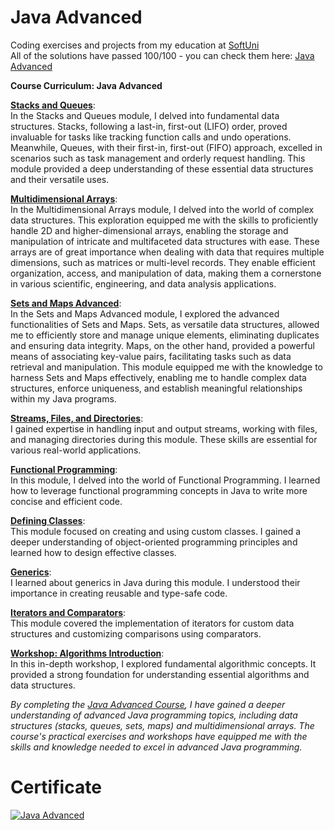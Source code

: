 # Java Advanced
Coding exercises and projects from my education at <a href="https://softuni.bg/">SoftUni</a>
<br>
All of the solutions have passed 100/100 - you can check them here: <a href="https://judge.softuni.org/Contests#!/List/ByCategory/174/Java-Advanced">Java Advanced</a>

<b> Course Curriculum: Java Advanced </b>

**[Stacks and Queues](https://github.com/trayanaboykova/Java-Advanced/tree/master/src/Lesson01_StacksAndQueues)**: <br> 
In the Stacks and Queues module, I delved into fundamental data structures. Stacks, following a last-in, first-out (LIFO) order, proved invaluable for tasks like tracking function calls and undo operations. Meanwhile, Queues, with their first-in, first-out (FIFO) approach, excelled in scenarios such as task management and orderly request handling. This module provided a deep understanding of these essential data structures and their versatile uses.

**[Multidimensional Arrays](https://github.com/trayanaboykova/Java-Advanced/tree/master/src/Lesson02_MultidimensionalArrays)**: <br> 
In the Multidimensional Arrays module, I delved into the world of complex data structures. This exploration equipped me with the skills to proficiently handle 2D and higher-dimensional arrays, enabling the storage and manipulation of intricate and multifaceted data structures with ease. These arrays are of great importance when dealing with data that requires multiple dimensions, such as matrices or multi-level records. They enable efficient organization, access, and manipulation of data, making them a cornerstone in various scientific, engineering, and data analysis applications.

**[Sets and Maps Advanced](https://github.com/trayanaboykova/Java-Advanced/tree/master/src/Lesson03_SetsAndMapsAdvanced)**: <br> 
In the Sets and Maps Advanced module, I explored the advanced functionalities of Sets and Maps. Sets, as versatile data structures, allowed me to efficiently store and manage unique elements, eliminating duplicates and ensuring data integrity. Maps, on the other hand, provided a powerful means of associating key-value pairs, facilitating tasks such as data retrieval and manipulation. This module equipped me with the knowledge to harness Sets and Maps effectively, enabling me to handle complex data structures, enforce uniqueness, and establish meaningful relationships within my Java programs.

**[Streams, Files, and Directories](https://github.com/trayanaboykova/Java-Advanced/tree/master/src/Lesson04_StreamsFilesAndDirectories)**: <br> 
I gained expertise in handling input and output streams, working with files, and managing directories during this module. These skills are essential for various real-world applications.

**[Functional Programming](https://github.com/trayanaboykova/Java-Advanced/tree/master/src/Lesson05_FunctionalProgramming)**: <br> 
In this module, I delved into the world of Functional Programming. I learned how to leverage functional programming concepts in Java to write more concise and efficient code.

**[Defining Classes](https://github.com/trayanaboykova/Java-Advanced/tree/master/src/Lesson06_DefiningClasses)**: <br> 
This module focused on creating and using custom classes. I gained a deeper understanding of object-oriented programming principles and learned how to design effective classes.

**[Generics](https://github.com/trayanaboykova/Java-Advanced/tree/master/src/Lesson07_Generics)**: <br>
I learned about generics in Java during this module. I understood their importance in creating reusable and type-safe code.

**[Iterators and Comparators](https://github.com/trayanaboykova/Java-Advanced/tree/master/src/Lesson08_IteratorsAndComparators)**: <br> 
This module covered the implementation of iterators for custom data structures and customizing comparisons using comparators.

**[Workshop: Algorithms Introduction](https://github.com/trayanaboykova/Java-Advanced/tree/master/src/Lesson09_WorkshopAlgorithms)**: <br> 
In this in-depth workshop, I explored fundamental algorithmic concepts. It provided a strong foundation for understanding essential algorithms and data structures.

*By completing the [Java Advanced Course](https://softuni.bg/trainings/4225/java-advanced-september-2023), I have gained a deeper understanding of advanced Java programming topics, including data structures (stacks, queues, sets, maps) and multidimensional arrays. The course's practical exercises and workshops have equipped me with the skills and knowledge needed to excel in advanced Java programming.*

# Certificate
<a href="https://softuni.bg/certificates/details/188658/535a484a" rel="nofollow"><img src="https://github.com/trayanaboykova/Java-Advanced/assets/101351760/ffdaf4e5-1025-473a-b4af-cfb4d6f8bef9" alt="Java Advanced"></a>
